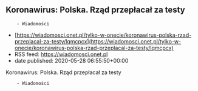 ## Koronawirus: Polska. Rząd przepłacał za testy
        
        - Wiadomości
 - [https://wiadomosci.onet.pl/tylko-w-onecie/koronawirus-polska-rzad-przeplacal-za-testy/lqmcpcx](https://wiadomosci.onet.pl/tylko-w-onecie/koronawirus-polska-rzad-przeplacal-za-testy/lqmcpcx)
 - RSS feed: https://wiadomosci.onet.pl
 - date published: 2020-05-28 06:55:50+00:00

Koronawirus: Polska. Rząd przepłacał za testy
        
        - Wiadomości

